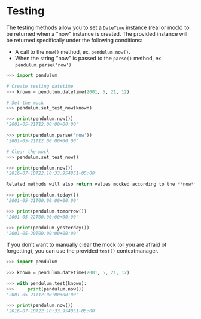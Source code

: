 # Testing

The testing methods allow you to set a `DateTime` instance (real or mock) to be returned
when a "now" instance is created.
The provided instance will be returned specifically under the following conditions:

* A call to the `now()` method, ex. `pendulum.now()`.
* When the string "now" is passed to the `parse()` method, ex. `pendulum.parse('now')`

```python
>>> import pendulum

# Create testing datetime
>>> known = pendulum.datetime(2001, 5, 21, 12)

# Set the mock
>>> pendulum.set_test_now(known)

>>> print(pendulum.now())
'2001-05-21T12:00:00+00:00'

>>> print(pendulum.parse('now'))
'2001-05-21T12:00:00+00:00'

# Clear the mock
>>> pendulum.set_test_now()

>>> print(pendulum.now())
'2016-07-10T22:10:33.954851-05:00'

Related methods will also return values mocked according to the **now** instance.

>>> print(pendulum.today())
'2001-05-21T00:00:00+00:00'

>>> print(pendulum.tomorrow())
'2001-05-22T00:00:00+00:00'

>>> print(pendulum.yesterday())
'2001-05-20T00:00:00+00:00'
```

If you don't want to manually clear the mock (or you are afraid of forgetting),
you can use the provided `test()` contextmanager.

```python
>>> import pendulum

>>> known = pendulum.datetime(2001, 5, 21, 12)

>>> with pendulum.test(known):
>>>     print(pendulum.now())
'2001-05-21T12:00:00+00:00'

>>> print(pendulum.now())
'2016-07-10T22:10:33.954851-05:00'
```
